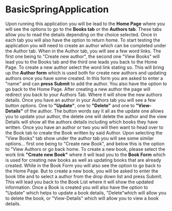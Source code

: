# BasicSpringApplication

Upon running this application you will be lead to the **Home Page** where you will see the options to go to the **Books tab** or the **Authors tab**. These tabs allow you to read the details depending on the choice selected. Once in each tab you will also have the option to return home.
To start testing the application you will need to create an author which can be completed under the Author tab. When in the Author tab, you will see a few word links. The first one being to "Create new author", the second one "View Books" will lead you to the Books tab and the third one leads you back to the Home Page. To create a new author select the word link stating so. This will bring up the **Author form** which is used both for create new authors and updating authors once you have some created. In this form you are asked to enter a "name" and can **press Submit** to add the author. You also have the option to go back to the Home Page. After creating a new author the page will redirect you back to your Authors Tab. Where it will show the new authors details. Once you have an author in your Authors tab you will see a few button options. One to **"Update"**, one to **"Delete"** and one to **"View-Details"** of the author. The button words say it all as the update one allows you to update your author, the delete one will delete the author and the view Details will show all the authors details including which books they have written.
Once you have an author or two you will then want to head over to the Book tab to create the Book written by said Author. Upon selecting the "View Books" tab show under the author tab you will see some similar options... first one being to "Create new Book", and below this is the option to "View Authors or go back home. 
To create a new book, please select the work link **"Create new Book"** where it will lead you to the **Book Form** which is used for creating new books as well as updating books that are already created. While in the Book Form you will also see the option to go back to the Home Page. But to create a new book, you will be asked to enter the book title and to select a author from the drop down list and press Submit. This will lead you back to the Book List where it will show the updated information. Once a Book is created you will also have the option to "Update" which helps to update a book details, "Delete"which will allow you to delete the book, or "View-Details" which will allow you to view a book details.